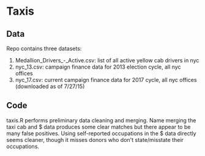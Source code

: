 # Taxis

## Data

Repo contains three datasets:

1. Medallion_Drivers_-_Active.csv: list of all active yellow cab drivers in nyc
2. nyc_13.csv: campaign finance data for 2013 election cycle, all nyc offices
3. nyc_17.csv: current campaign finance data for 2017 cycle, all nyc offices (downloaded as of 7/27/15)

## Code

taxis.R performs preliminary data cleaning and merging.  Name merging the taxi cab and $ data produces some clear matches but there appear to be many false positives.  Using self-reported occupations in the $ data directly seems cleaner, though it misses donors who don't state/misstate their occupations.
